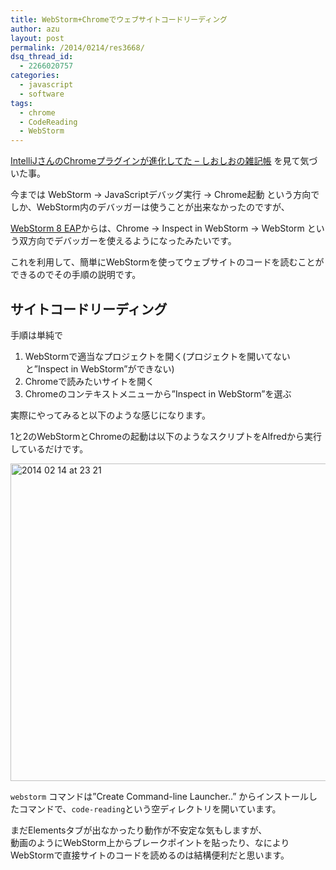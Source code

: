 ```yaml
---
title: WebStorm+Chromeでウェブサイトコードリーディング
author: azu
layout: post
permalink: /2014/0214/res3668/
dsq_thread_id:
  - 2266020757
categories:
  - javascript
  - software
tags:
  - chrome
  - CodeReading
  - WebStorm
---
```

[IntelliJさんのChromeプラグインが進化してた &#8211; しおしおの雑記帳][1] を見て気づいた事。

今までは WebStorm -> JavaScriptデバッグ実行 -> Chrome起動 という方向でしか、WebStorm内のデバッガーは使うことが出来なかったのですが、

[WebStorm 8 EAP][2]からは、Chrome -> Inspect in WebStorm -> WebStorm という双方向でデバッガーを使えるようになったみたいです。

これを利用して、簡単にWebStormを使ってウェブサイトのコードを読むことができるのでその手順の説明です。

## サイトコードリーディング

手順は単純で

1.  WebStormで適当なプロジェクトを開く(プロジェクトを開いてないと&#8221;Inspect in WebStorm&#8221;ができない)
2.  Chromeで読みたいサイトを開く
3.  Chromeのコンテキストメニューから&#8221;Inspect in WebStorm&#8221;を選ぶ

実際にやってみると以下のような感じになります。





1と2のWebStormとChromeの起動は以下のようなスクリプトをAlfredから実行しているだけです。



<img src="https://efcl.info/wp-content/uploads/2014/02/2014-02-14-at-23.21.png" alt="2014 02 14 at 23 21" title="2014-02-14 at 23.21.png" border="0" width="600" height="508" />

`webstorm` コマンドは&#8221;Create Command-line Launcher..&#8221; からインストールしたコマンドで、`code-reading`という空ディレクトリを開いています。

まだElementsタブが出なかったり動作が不安定な気もしますが、  
動画のようにWebStorm上からブレークポイントを貼ったり、なによりWebStormで直接サイトのコードを読めるのは結構便利だと思います。

 [1]: http://siosio.hatenablog.com/entry/2014/02/14/132138 "IntelliJさんのChromeプラグインが進化してた - しおしおの雑記帳"
 [2]: http://blog.jetbrains.com/webstorm/2014/01/webstorm-8-eap/ "WebStorm 8 EAP"
